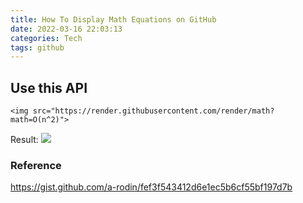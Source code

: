 ```yaml
---
title: How To Display Math Equations on GitHub
date: 2022-03-16 22:03:13
categories: Tech
tags: github
---
```

## Use this API
```
<img src="https://render.githubusercontent.com/render/math?math=O(n^2)">
```
Result: <img src="https://render.githubusercontent.com/render/math?math=O(n^2)">


### Reference
https://gist.github.com/a-rodin/fef3f543412d6e1ec5b6cf55bf197d7b